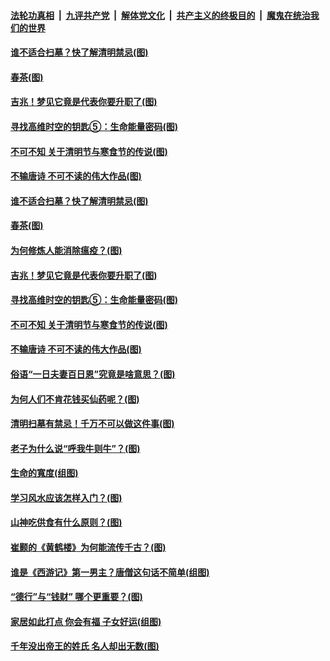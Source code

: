 

####  [法轮功真相](../../../../basic/blob/master/README.md?t=04031031) &nbsp;|&nbsp; [九评共产党](../../../../9ping.md/blob/master/README.md?t=04031031) &nbsp;|&nbsp; [解体党文化](../../../../jtdwh.md/blob/master/README.md?t=04031031)  &nbsp;|&nbsp; [共产主义的终极目的](../../../../gczydzjmd.md/blob/master/README.md?t=04031031) &nbsp;|&nbsp; [魔鬼在统治我们的世界](../../../../mgztzwmdsj.md/blob/master/README.md?t=04031031) 

#### [谁不适合扫墓？快了解清明禁忌(图)](../pages/p7/967448.md?t=04031031) 

#### [春茶(图)](../pages/p7/967590.md?t=04031031) 

#### [吉兆！梦见它竟是代表你要升职了(图)](../pages/p7/967421.md?t=04031031) 

#### [寻找高维时空的钥匙⑤：生命能量密码(图)](../pages/p7/967340.md?t=04031031) 

#### [不可不知 关于清明节与寒食节的传说(图)](../pages/p7/967198.md?t=04031031) 

#### [不输唐诗 不可不读的伟大作品(图)](../pages/p7/967420.md?t=04031031) 

#### [谁不适合扫墓？快了解清明禁忌(图)](../pages/p7/967448.md?t=04031031) 

#### [春茶(图)](../pages/p7/967590.md?t=04031031) 

#### [为何修炼人能消除瘟疫？(图)](../pages/p7/967452.md?t=04031031) 

#### [吉兆！梦见它竟是代表你要升职了(图)](../pages/p7/967421.md?t=04031031) 

#### [寻找高维时空的钥匙⑤：生命能量密码(图)](../pages/p7/967340.md?t=04031031) 

#### [不可不知 关于清明节与寒食节的传说(图)](../pages/p7/967198.md?t=04031031) 

#### [不输唐诗 不可不读的伟大作品(图)](../pages/p7/967420.md?t=04031031) 

#### [俗语“一日夫妻百日恩”究竟是啥意思？(图)](../pages/p7/967295.md?t=04031031) 

#### [为何人们不肯花钱买仙药呢？(图)](../pages/p7/967356.md?t=04031031) 

#### [清明扫墓有禁忌！千万不可以做这件事(图)](../pages/p7/967331.md?t=04031031) 

#### [老子为什么说“呼我牛则牛”？(图)](../pages/p7/967227.md?t=04031031) 

#### [生命的寬度(组图)](../pages/p7/967296.md?t=04031031) 


#### [学习风水应该怎样入门？(图)](../pages/p7/967284.md?t=04031031) 

#### [山神吃供食有什么原则？(图)](../pages/p7/967121.md?t=04031031) 

#### [崔颢的《黄鹤楼》为何能流传千古？(图)](../pages/p7/967125.md?t=04031031) 

#### [谁是《西游记》第一男主？唐僧这句话不简单(组图)](../pages/p7/967132.md?t=04031031) 

#### [“德行”与“钱财” 哪个更重要？(图)](../pages/p7/967007.md?t=04031031) 

#### [家居如此打点 你会有福 子女好运(组图)](../pages/p7/966670.md?t=04031031) 

#### [千年没出帝王的姓氏 名人却出无数(图)](../pages/p7/966958.md?t=04031031) 

